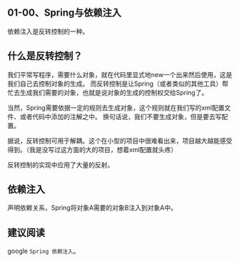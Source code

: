 01-00、Spring与依赖注入
---


依赖注入是反转控制的一种。


## 什么是反转控制？  

我们平常写程序，需要什么对象，就在代码里显式地new一个出来然后使用，这是我们自己去控制对象的生成。
而反转控制是让Spring（或者类似的其他工具）帮忙去生成我们需要的对象，也就是说对象的生成的控制权交给Spring了。  

当然，Spring需要依据一定的规则去生成对象，这个规则就在我们写的xml配置文件、或者代码中添加的注解之中。
换句话说，我们不要生成对象，但是要去写配置。  

据说，反转控制可用于解耦。这个在小型的项目中很难看出来，项目越大越能感受得到。（我是没写过这方面的大的项目，想着xml配置就头疼）

反转控制的实现中应用了大量的反射。  

## 依赖注入

声明依赖关系，Spring将对象A需要的对象B注入到对象A中。


## 建议阅读

google `Spring 依赖注入`。
